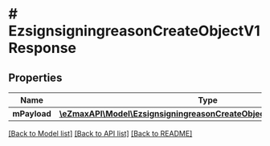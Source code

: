# # EzsignsigningreasonCreateObjectV1Response

## Properties

Name | Type | Description | Notes
------------ | ------------- | ------------- | -------------
**mPayload** | [**\eZmaxAPI\Model\EzsignsigningreasonCreateObjectV1ResponseMPayload**](EzsignsigningreasonCreateObjectV1ResponseMPayload.md) |  |

[[Back to Model list]](../../README.md#models) [[Back to API list]](../../README.md#endpoints) [[Back to README]](../../README.md)
